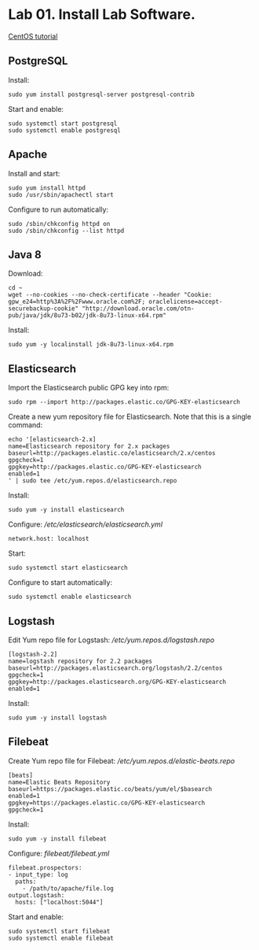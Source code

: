 # Lab 01. Install Lab Software.

[CentOS tutorial](https://www.digitalocean.com/community/tutorials/how-to-install-elasticsearch-logstash-and-kibana-elk-stack-on-centos-7)

## PostgreSQL

Install:
```
sudo yum install postgresql-server postgresql-contrib
```

Start and enable:
```
sudo systemctl start postgresql
sudo systemctl enable postgresql
```

## Apache

Install and start:
```
sudo yum install httpd
sudo /usr/sbin/apachectl start
```

Configure to run automatically:
```
sudo /sbin/chkconfig httpd on
sudo /sbin/chkconfig --list httpd
```

## Java 8

Download:
```
cd ~
wget --no-cookies --no-check-certificate --header "Cookie: gpw_e24=http%3A%2F%2Fwww.oracle.com%2F; oraclelicense=accept-securebackup-cookie" "http://download.oracle.com/otn-pub/java/jdk/8u73-b02/jdk-8u73-linux-x64.rpm"
```

Install:
```
sudo yum -y localinstall jdk-8u73-linux-x64.rpm
```

## Elasticsearch

Import the Elasticsearch public GPG key into rpm:
```
sudo rpm --import http://packages.elastic.co/GPG-KEY-elasticsearch
```

Create a new yum repository file for Elasticsearch. Note that this is a single command:
```
echo '[elasticsearch-2.x]
name=Elasticsearch repository for 2.x packages
baseurl=http://packages.elastic.co/elasticsearch/2.x/centos
gpgcheck=1
gpgkey=http://packages.elastic.co/GPG-KEY-elasticsearch
enabled=1
' | sudo tee /etc/yum.repos.d/elasticsearch.repo
```

Install:
```
sudo yum -y install elasticsearch
```

Configure:
_/etc/elasticsearch/elasticsearch.yml_
```
network.host: localhost
```

Start:
```
sudo systemctl start elasticsearch
```

Configure to start automatically:
```
sudo systemctl enable elasticsearch
```

## Logstash

Edit Yum repo file for Logstash:
_/etc/yum.repos.d/logstash.repo_
```
[logstash-2.2]
name=logstash repository for 2.2 packages
baseurl=http://packages.elasticsearch.org/logstash/2.2/centos
gpgcheck=1
gpgkey=http://packages.elasticsearch.org/GPG-KEY-elasticsearch
enabled=1
```

Install:
```
sudo yum -y install logstash
```

## Filebeat

Create Yum repo file for Filebeat:
_/etc/yum.repos.d/elastic-beats.repo_
```
[beats]
name=Elastic Beats Repository
baseurl=https://packages.elastic.co/beats/yum/el/$basearch
enabled=1
gpgkey=https://packages.elastic.co/GPG-KEY-elasticsearch
gpgcheck=1
```

Install: 
```
sudo yum -y install filebeat
```

Configure:
_filebeat/filebeat.yml_
```
filebeat.prospectors:
- input_type: log
  paths:
    - /path/to/apache/file.log 
output.logstash:
  hosts: ["localhost:5044"]
```

Start and enable:
```
sudo systemctl start filebeat
sudo systemctl enable filebeat
```
